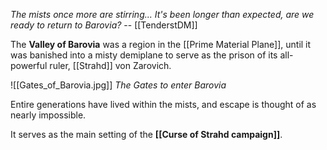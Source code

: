 *The mists once more are stirring... It's been longer than expected, are we ready to return to Barovia?*
-- [[TenderstDM]]


The **Valley of Barovia** was a region in the [[Prime Material Plane]], until it was banished into a misty demiplane to serve as the prison of its all-powerful ruler, [[Strahd]] von Zarovich. 

![[Gates_of_Barovia.jpg]]
*The Gates to enter Barovia*

Entire generations have lived within the mists, and escape is thought of as nearly impossible.

It serves as the main setting of the **[[Curse of Strahd campaign]]**.